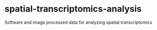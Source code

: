 # spatial-transcriptomics-analysis
Software and image processed data for analyzing spatial transcriptomics
